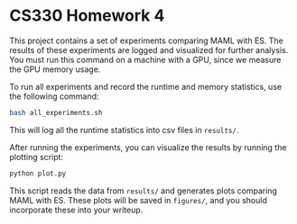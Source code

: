 # CS330 Homework 4

This project contains a set of experiments comparing MAML with ES.
The results of these experiments are logged and visualized for further analysis.
You must run this command on a machine with a GPU, since we measure the GPU memory usage.

To run all experiments and record the runtime and memory statistics, use the following command:

```bash
bash all_experiments.sh
```

This will log all the runtime statistics into csv files in `results/`.

After running the experiments, you can visualize the results by running the plotting script:

```bash
python plot.py
```

This script reads the data from `results/` and generates plots comparing MAML with ES.
These plots will be saved in `figures/`, and you should incorporate these into your writeup.
